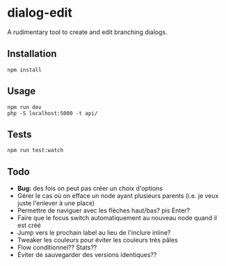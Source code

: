 # dialog-edit

A rudimentary tool to create and edit branching dialogs.

## Installation

```
npm install
```
## Usage

```
npm run dev
php -S localhost:5000 -t api/
```
## Tests

```
npm run test:watch
```

## Todo

- **Bug:** des fois on peut pas créer un choix d'options
- Gérer le cas où on efface un node ayant plusieurs parents (i.e. je veux juste l'enlever à une place)
- Permettre de naviguer avec les flèches haut/bas? pis Enter?
- Faire que le focus switch automatiquement au nouveau node quand il est créé
- Jump vers le prochain label au lieu de l'inclure inline?
- Tweaker les couleurs pour éviter les couleurs très pâles
- Flow conditionnel?? Stats??
- Éviter de sauvegarder des versions identiques??
